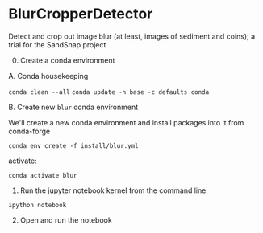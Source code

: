 # BlurCropperDetector
Detect and crop out image blur (at least, images of sediment and coins); a trial for the SandSnap project

0. Create a conda environment

A. Conda housekeeping

`conda clean --all`
`conda update -n base -c defaults conda`

B. Create new `blur` conda environment

We'll create a new conda environment and install packages into it from conda-forge

`conda env create -f install/blur.yml`

activate:

`conda activate blur`

1. Run the jupyter notebook kernel from the command line

`ipython notebook`

2. Open and run the notebook
